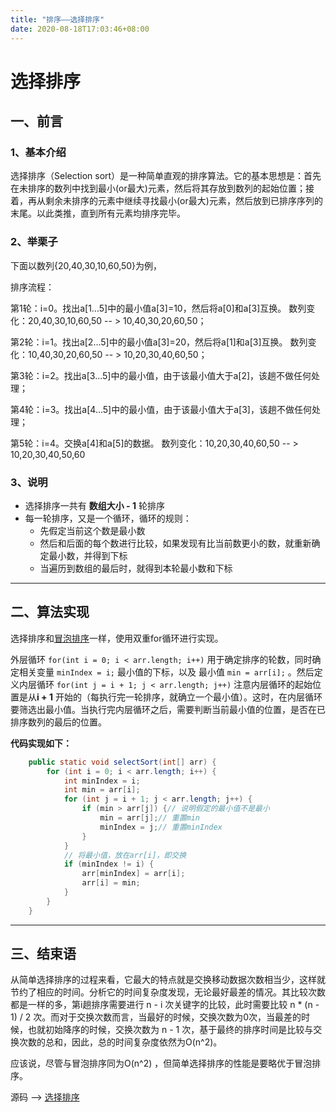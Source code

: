 ```yaml
---
title: "排序——选择排序"
date: 2020-08-18T17:03:46+08:00
---
```


# 选择排序

## 一、前言

### 1、基本介绍

选择排序（Selection sort）是一种简单直观的排序算法。它的基本思想是：首先在未排序的数列中找到最小(or最大)元素，然后将其存放到数列的起始位置；接着，再从剩余未排序的元素中继续寻找最小(or最大)元素，然后放到已排序序列的末尾。以此类推，直到所有元素均排序完毕。

### 2、举栗子

下面以数列{20,40,30,10,60,50}为例，

排序流程：

第1轮：i=0。找出a[1...5]中的最小值a[3]=10，然后将a[0]和a[3]互换。 数列变化：20,40,30,10,60,50 -- > 10,40,30,20,60,50；

第2轮：i=1。找出a[2...5]中的最小值a[3]=20，然后将a[1]和a[3]互换。 数列变化：10,40,30,20,60,50  -- >  10,20,30,40,60,50；

第3轮：i=2。找出a[3...5]中的最小值，由于该最小值大于a[2]，该趟不做任何处理；

第4轮：i=3。找出a[4...5]中的最小值，由于该最小值大于a[3]，该趟不做任何处理； 

第5轮：i=4。交换a[4]和a[5]的数据。 数列变化：10,20,30,40,60,50  -- >  10,20,30,40,50,60

### 3、说明

-    选择排序一共有 **数组大小 - 1** 轮排序
-    每一轮排序，又是一个循环，循环的规则：
     -    先假定当前这个数是最小数
     -    然后和后面的每个数进行比较，如果发现有比当前数更小的数，就重新确定最小数，并得到下标
     -    当遍历到数组的最后时，就得到本轮最小数和下标

---

## 二、算法实现

选择排序和[冒泡排序](https://quakewang.github.io/tech/bubblesort/)一样，使用双重for循环进行实现。

外层循环 `for(int i = 0; i < arr.length; i++)` 用于确定排序的轮数，同时确定相关变量 `minIndex = i;` 最小值的下标，以及 最小值 `min = arr[i];` 。然后定义内层循环 `for(int j = i + 1; j < arr.length; j++)` 注意内层循环的起始位置是从**i + 1** 开始的（每执行完一轮排序，就确立一个最小值）。这时，在内层循环要筛选出最小值。当执行完内层循环之后，需要判断当前最小值的位置，是否在已排序数列的最后的位置。

**代码实现如下：**

```java
    public static void selectSort(int[] arr) {
        for (int i = 0; i < arr.length; i++) {
            int minIndex = i;
            int min = arr[i];
            for (int j = i + 1; j < arr.length; j++) {
                if (min > arr[j]) {// 说明假定的最小值不是最小
                    min = arr[j];// 重置min
                    minIndex = j;// 重置minIndex
                }
            }
            // 将最小值，放在arr[i]，即交换
            if (minIndex != i) {
                arr[minIndex] = arr[i];
                arr[i] = min;
            }
        }
    }
```

---

## 三、结束语

从简单选择排序的过程来看，它最大的特点就是交换移动数据次数相当少，这样就节约了相应的时间。分析它的时间复杂度发现，无论最好最差的情况。其比较次数都是一样的多，第i趟排序需要进行 n - i 次关键字的比较，此时需要比较 n * (n - 1) / 2 次。而对于交换次数而言，当最好的时候，交换次数为0次，当最差的时候，也就初始降序的时候，交换次数为 n - 1 次，基于最终的排序时间是比较与交换次数的总和，因此，总的时间复杂度依然为O(n^2)。

应该说，尽管与冒泡排序同为O(n^2) ，但简单选择排序的性能是要略优于冒泡排序。

源码 ——> [选择排序](https://github.com/QuakeWang/DataStructure/blob/master/src/com/quake/sort/SelectSort.java)